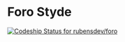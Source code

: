 # Foro Styde

[ ![Codeship Status for rubensdev/foro](https://app.codeship.com/projects/0fdc3540-0190-0135-14f5-0a2b5b4d9f98/status?branch=master)](https://app.codeship.com/projects/212863)
